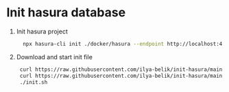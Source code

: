 # Init hasura database

1. Init hasura project
   ```sh
     npx hasura-cli init ./docker/hasura --endpoint http://localhost:4040
   ```
2. Download and start init file

   ```sh
    curl https://raw.githubusercontent.com/ilya-belik/init-hasura/main/docker-compose.yml -o docker-compose.yml && \
    curl https://raw.githubusercontent.com/ilya-belik/init-hasura/main/init.bash -o init-hasura.bash && \
    ./init.sh
   ```
